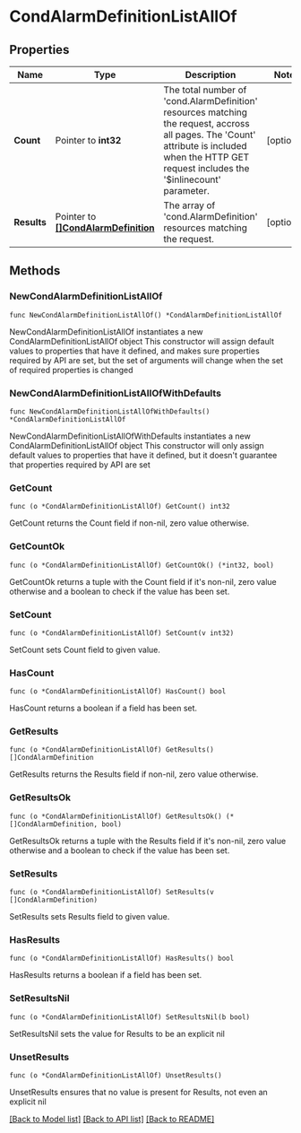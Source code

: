 # CondAlarmDefinitionListAllOf

## Properties

Name | Type | Description | Notes
------------ | ------------- | ------------- | -------------
**Count** | Pointer to **int32** | The total number of &#39;cond.AlarmDefinition&#39; resources matching the request, accross all pages. The &#39;Count&#39; attribute is included when the HTTP GET request includes the &#39;$inlinecount&#39; parameter. | [optional] 
**Results** | Pointer to [**[]CondAlarmDefinition**](CondAlarmDefinition.md) | The array of &#39;cond.AlarmDefinition&#39; resources matching the request. | [optional] 

## Methods

### NewCondAlarmDefinitionListAllOf

`func NewCondAlarmDefinitionListAllOf() *CondAlarmDefinitionListAllOf`

NewCondAlarmDefinitionListAllOf instantiates a new CondAlarmDefinitionListAllOf object
This constructor will assign default values to properties that have it defined,
and makes sure properties required by API are set, but the set of arguments
will change when the set of required properties is changed

### NewCondAlarmDefinitionListAllOfWithDefaults

`func NewCondAlarmDefinitionListAllOfWithDefaults() *CondAlarmDefinitionListAllOf`

NewCondAlarmDefinitionListAllOfWithDefaults instantiates a new CondAlarmDefinitionListAllOf object
This constructor will only assign default values to properties that have it defined,
but it doesn't guarantee that properties required by API are set

### GetCount

`func (o *CondAlarmDefinitionListAllOf) GetCount() int32`

GetCount returns the Count field if non-nil, zero value otherwise.

### GetCountOk

`func (o *CondAlarmDefinitionListAllOf) GetCountOk() (*int32, bool)`

GetCountOk returns a tuple with the Count field if it's non-nil, zero value otherwise
and a boolean to check if the value has been set.

### SetCount

`func (o *CondAlarmDefinitionListAllOf) SetCount(v int32)`

SetCount sets Count field to given value.

### HasCount

`func (o *CondAlarmDefinitionListAllOf) HasCount() bool`

HasCount returns a boolean if a field has been set.

### GetResults

`func (o *CondAlarmDefinitionListAllOf) GetResults() []CondAlarmDefinition`

GetResults returns the Results field if non-nil, zero value otherwise.

### GetResultsOk

`func (o *CondAlarmDefinitionListAllOf) GetResultsOk() (*[]CondAlarmDefinition, bool)`

GetResultsOk returns a tuple with the Results field if it's non-nil, zero value otherwise
and a boolean to check if the value has been set.

### SetResults

`func (o *CondAlarmDefinitionListAllOf) SetResults(v []CondAlarmDefinition)`

SetResults sets Results field to given value.

### HasResults

`func (o *CondAlarmDefinitionListAllOf) HasResults() bool`

HasResults returns a boolean if a field has been set.

### SetResultsNil

`func (o *CondAlarmDefinitionListAllOf) SetResultsNil(b bool)`

 SetResultsNil sets the value for Results to be an explicit nil

### UnsetResults
`func (o *CondAlarmDefinitionListAllOf) UnsetResults()`

UnsetResults ensures that no value is present for Results, not even an explicit nil

[[Back to Model list]](../README.md#documentation-for-models) [[Back to API list]](../README.md#documentation-for-api-endpoints) [[Back to README]](../README.md)


